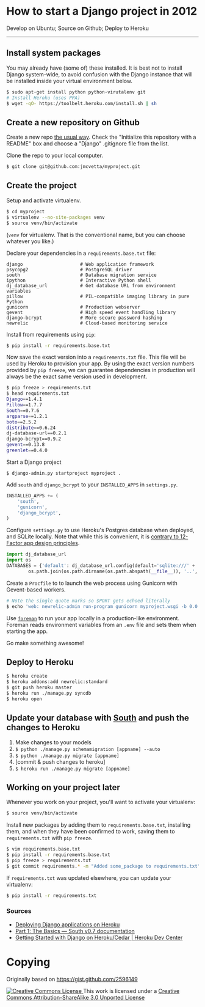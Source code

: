 # How to start a Django project in 2012
Develop on Ubuntu; Source on Github; Deploy to Heroku

-----

## Install system packages

You may already have (some of) these installed.  It is best not to install Django system-wide, to avoid confusion with the Django instance that will be installed inside your virtual environment below.

``` bash
$ sudo apt-get install python python-virutalenv git
# Install Heroku (uses PPA)
$ wget -qO- https://toolbelt.heroku.com/install.sh | sh
```

## Create a new repository on Github

Create a new repo [the usual
way](https://help.github.com/articles/creating-a-new-repository).  Check the
"Initialize this repository with a README" box and choose a "Django" .gitignore
file from the list.

Clone the repo to your local computer.

``` bash
$ git clone git@github.com:jmcvetta/myproject.git
```

## Create the project 

Setup and activate virtualenv.

``` bash
$ cd myproject
$ virtualenv --no-site-packages venv
$ source venv/bin/activate
```

(`venv` for virtualenv. That is the conventional name, but you can choose whatever you like.)

Declare your dependencies in a `requirements.base.txt` file:

```
django                     # Web application framework
psycopg2                   # PostgreSQL driver
south                      # Database migration service
ipython                    # Interactive Python shell
dj_database_url            # Get database URL from environment variables
pillow                     # PIL-compatible imaging library in pure Python
gunicorn                   # Production webserver
gevent                     # High speed event handling library
django-bcrypt              # More secure password hashing
newrelic                   # Cloud-based monitoring service
```

Install from requirements using `pip`:

``` bash
$ pip install -r requirements.base.txt
```

Now save the exact version into a `requirements.txt` file.  This file will be
used by Heroku to provision your app.  By using the exact version numbers
provided by `pip freeze`, we can guarantee dependencies in production will always be
the exact same version used in development.

``` bash
$ pip freeze > requirements.txt
$ head requirements.txt
Django==1.4.1
Pillow==1.7.7
South==0.7.6
argparse==1.2.1
boto==2.5.2
distribute==0.6.24
dj-database-url==0.2.1
django-bcrypt==0.9.2
gevent==0.13.8
greenlet==0.4.0
```

Start a Django project

```
$ django-admin.py startproject myproject .
```


Add `south` and `django_bcrypt` to your `INSTALLED_APPS` in `settings.py`.

``` python
INSTALLED_APPS += (
    'south',
    'gunicorn',
    'django_bcrypt',
)
```

Configure `settings.py` to use Heroku's Postgres database when deployed, and
SQLite locally.  Note that while this is convenient, it is [contrary to
12-Factor app design principles](http://www.12factor.net/dev-prod-parity).

``` python
import dj_database_url
import os
DATABASES = {'default': dj_database_url.config(default='sqlite:///' +
        os.path.join(os.path.dirname(os.path.abspath(__file__)), '..', 'db.sqlite') )}
```


Create a `Procfile` to to launch the web process using Gunicorn with Gevent-based workers.

``` bash
# Note the single quote marks so $PORT gets echoed literally
$ echo 'web: newrelic-admin run-program gunicorn myproject.wsgi -b 0.0.0.0:$PORT -k gevent ' > Procfile
```

Use [`foreman`](https://devcenter.heroku.com/articles/config-vars#local-setup)
to run your app locally in a production-like environment.  Foreman reads
environment variables from an `.env` file and sets them when starting the app.


Go make something awesome!


## Deploy to Heroku

``` bash
$ heroku create
$ heroku addons:add newrelic:standard
$ git push heroku master
$ heroku run ./manage.py syncdb
$ heroku open
```

## Update your database with [South][south] and push the changes to Heroku

1. Make changes to your models
2. `$ python ./manage.py schemamigration [appname] --auto`
3. `$ python ./manage.py migrate [appname]`
4. [commit & push changes to heroku]
5. `$ heroku run ./manage.py migrate [appname]`

## Working on your project later

Whenever you work on your project, you'll want to activate your virtualenv:

``` bash
$ source venv/bin/activate
```

Install new packages by adding them to `requirements.base.txt`, installing them, and when they have been 
confirmed to work, saving them to `requirements.txt` with `pip freeze`.

``` bash
$ vim requirements.base.txt
$ pip install -r requirements.base.txt
$ pip freeze > requirements.txt
$ git commit requirements.* -m "Added some_package to requirements.txt"
```

If `requirements.txt` was updated elsewhere, you can update your virtualenv:

``` bash
$ pip install -r requirements.txt
```

### Sources

- [Deploying Django applications on
  Heroku](http://offbytwo.com/2012/01/18/deploying-django-to-heroku.html)
- [Part 1: The Basics &mdash; South v0.7
  documentation](http://south.aeracode.org/docs/tutorial/part1.html)
- [Getting Started with Django on Heroku/Cedar | Heroku Dev
  Center](https://devcenter.heroku.com/articles/django)

[south]: http://south.aeracode.org/


# Copying

Originally based on https://gist.github.com/2596149

[ ![Creative Commons License](http://i.creativecommons.org/l/by-sa/3.0/88x31.png) ](http://creativecommons.org/licenses/by-sa/3.0/deed.en_US)
This work is licensed under a [Creative Commons Attribution-ShareAlike 3.0 
Unported License](http://creativecommons.org/licenses/by-sa/3.0/deed.en_US)
